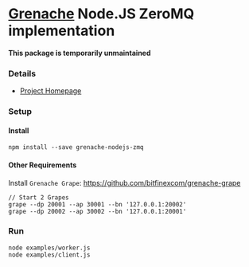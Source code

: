# [Grenache](https://github.com/bitfinexcom/grenache) Node.JS ZeroMQ implementation 

**This package is temporarily unmaintained**

### Details
- [Project Homepage](https://github.com/bitfinexcom/grenache) 

### Setup

#### Install 
```
npm install --save grenache-nodejs-zmq
```

#### Other Requirements

Install `Grenache Grape`: https://github.com/bitfinexcom/grenache-grape

```
// Start 2 Grapes
grape --dp 20001 --ap 30001 --bn '127.0.0.1:20002'
grape --dp 20002 --ap 30002 --bn '127.0.0.1:20001'
```

### Run

```
node examples/worker.js
node examples/client.js
```
